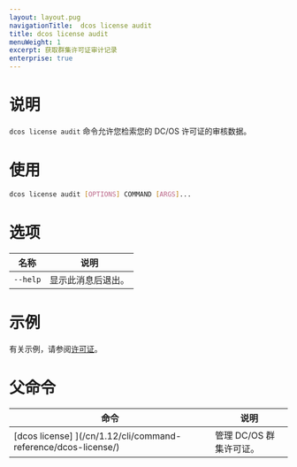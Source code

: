```yaml
---
layout: layout.pug
navigationTitle:  dcos license audit 
title: dcos license audit 
menuWeight: 1
excerpt: 获取群集许可证审计记录
enterprise: true
---
```


# 说明
`dcos license audit` 命令允许您检索您的 DC/OS 许可证的审核数据。

# 使用

```bash
dcos license audit [OPTIONS] COMMAND [ARGS]...
```

# 选项

| 名称 | 说明 |
|---------|-------------|
| `--help` | 显示此消息后退出。 |



# 示例
有关示例，请参阅[许可证](/cn/1.12/administering-clusters/licenses/)。

# 父命令

| 命令 | 说明 |
|---------|-------------|
| [dcos license] ](/cn/1.12/cli/command-reference/dcos-license/) | 管理 DC/OS 群集许可证。 |